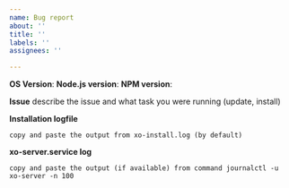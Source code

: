 ```yaml
---
name: Bug report
about: ''
title: ''
labels: ''
assignees: ''

---
```


**OS Version**:
**Node.js version**:
**NPM version**:

**Issue**
describe the issue and what task you were running (update, install)

**Installation logfile**
```
copy and paste the output from xo-install.log (by default)
```
**xo-server.service log**
```
copy and paste the output (if available) from command journalctl -u xo-server -n 100
```
